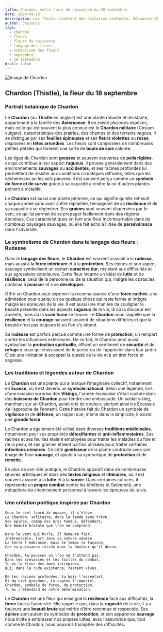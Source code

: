 ```yaml
---
title: Chardon, votre fleur de naissance du 18 septembre
date: 2024-09-18
description: Les fleurs racontent des histoires profondes. Découvrez Chardon, votre fleur de naissance du 18 septembre, ses symboles et récits fascinants. Plongez dans sa signification et son langage unique dans l'art floral.
author: 365jours
tags:
  - chardon
  - fleurs
  - fleurs de naissance
  - langage des fleurs
  - symbolisme des fleurs
  - septembre
  - 18 septembre
draft: false
---
```



![Image de Chardon](https://cdn.pixabay.com/photo/2018/07/05/02/49/thistle-3517440_640.jpg#center)


## Chardon (Thistle), la fleur du 18 septembre

### Portrait botanique de Chardon

Le **Chardon** (ou **Thistle** en anglais) est une plante robuste et résistante, appartenant à la famille des **Asteraceae**. Il en existe plusieurs espèces, mais celle qui est souvent la plus connue est le **Chardon militaire** (Cirsium vulgare), caractéristique des prairies, des champs et des terrains vagues. Il se distingue par ses **feuilles épineuses** et ses **fleurs violettes** ou **roses**, disposées en **têtes arrondies**. Les fleurs sont composées de nombreuses petites pétales qui forment une sorte de **boule de soie** colorée.

Les tiges du Chardon sont **grosses** et souvent couvertes de **poils rigides**, ce qui contribue à leur aspect **rugueux**. Il pousse généralement dans des environnements **sauvages** ou **accidentés**, et ses racines profondes lui permettent de résister aux conditions climatiques difficiles, telles que les sécheresses ou les sols pauvres. Il est souvent perçu comme un **symbole de force et de survie** grâce à sa capacité à croître là où d'autres plantes peinent à s'établir.

Le **Chardon** est aussi une plante pérenne, ce qui signifie qu'elle refleurit chaque année sans avoir à être replantée, témoignant de sa **résilience** et de sa capacité à se régénérer. Ses **graines** sont souvent dispersées par le vent, ce qui lui permet de se propager facilement dans des régions étendues. Ces caractéristiques en font une fleur incontournable dans de nombreux paysages sauvages, où elle fait écho à l'idée de **persévérance** dans l'adversité.

### Le symbolisme de Chardon dans le langage des fleurs : Rudesse

Dans le **langage des fleurs**, le **Chardon** est souvent associé à la **rudesse**, mais aussi à la **force intérieure** et à la **protection**. Ses épines et son aspect sauvage symbolisent un certain **caractère dur**, résistant aux difficultés et aux agressions extérieures. Cette fleur incarne un idéal de **lutte** et de **résilience**, celui de la personne ou de la situation qui, malgré les obstacles, continue à **pousser** et à se **développer**.

Offrir un Chardon peut exprimer la reconnaissance d'une **force cachée**, une admiration pour quelqu'un ou quelque chose qui reste ferme et intègre malgré les épreuves de la vie. Il est aussi une manière de souligner la beauté présente dans les aspects **rugueux** de la vie, là où la douceur est absente, mais où la **vraie force** se trouve. Le **Chardon** nous rappelle que la **résilience** et la **courage** naissent souvent de situations difficiles et que la beauté n'est pas toujours là où l'on s'y attend.

Sa **rudesse** est parfois perçue comme une forme de **protection**, un rempart contre les influences extérieures. De ce fait, le Chardon peut aussi symboliser la **protection spirituelle**, offrant un sentiment de **sécurité** et de **refuge** à ceux qui choisissent de le porter ou de l'apprécier dans leur jardin. C'est une invitation à accepter la dureté de la vie et à en tirer force et sagesse.

### Les traditions et légendes autour de Chardon

Le **Chardon** est une plante qui a marqué l’imaginaire collectif, notamment en **Écosse**, où il est devenu un **symbole national**. Selon une légende, lors d’une invasion surprise des **Vikings**, l'armée écossaise s'était cachée dans des **buissons de Chardon** pour tendre une embuscade. Un soldat viking, marchant sur un Chardon, aurait crié de douleur, alertant ainsi les Écossais de l’approche de l'ennemi. Cette histoire fait du Chardon un symbole de **vigilance** et de **défense**, un rappel que, même dans la simplicité, il existe une **grande force**.

Le Chardon a également été utilisé dans diverses **traditions médicinales**, notamment pour ses propriétés **détoxifiantes** et **anti-inflammatoires**. Ses racines et ses feuilles étaient employées pour traiter les maladies du foie et de la peau, et ses graines étaient parfois utilisées pour traiter certaines **infections urinaires**. Ce côté **guérisseur** de la plante contraste avec son image de fleur **sauvage**, et ajoute à sa symbolique de **protection** et de **remède**.

En plus de son rôle pratique, le Chardon apparaît dans de nombreuses œuvres artistiques et dans des **textes religieux** et **littéraires**, où il est souvent associé à la **lutte** et à la **survie**. Dans certaines cultures, il représente un **propre combat** contre les ténèbres et l’adversité, une métaphore du cheminement personnel à travers les épreuves de la vie.

### Une création poétique inspirée par Chardon

```
Sous le ciel lourd de nuages, il s’élève,
Le Chardon, solitaire, dans la lande sans trêve.
Ses épines, comme des bras tendus, défendent,
Une beauté brutale que l’on ne comprend.

Dans le vent qui hurle, il demeure fier,
Inébranlable, fort dans sa nature sévère.
La terre l’embrasse, mais le temps le façonne,
Car sa puissance réside dans la douleur qu’il donne.

Chardon, tu pousses où l’on ne t’attend pas,
Dans les crevasses et les failles du combat.
Tu es la fleur des âmes intrépides,
Qui, dans la rude existence, restent vives.

De tes racines profondes, tu bois l’essentiel,
Et du ciel grondeur, tu captes l’immortel.
Chardon, symbole de force, de protection,
Tu es l’étendard de notre détermination.
```

Le **Chardon** est une fleur qui enseigne la **résilience** face aux difficultés, la **force** face à l’adversité. Elle rappelle que, dans la **rugosité** de la vie, il y a toujours une **beauté brute** qui mérite d’être reconnue et respectée. Ses **épines** sont autant de symboles de **protection**, et son apparence **sauvage** nous invite à embrasser nos propres luttes, avec l’assurance que, tout comme le Chardon, nous pouvons triompher des difficultés.

